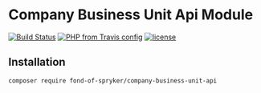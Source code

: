 # Company Business Unit Api Module
[![Build Status](https://travis-ci.org/fond-of/spryker-company-business-unit-api.svg?branch=master)](https://travis-ci.org/fond-of/spryker-company-business-unit-api)
[![PHP from Travis config](https://img.shields.io/travis/php-v/fond-of/spryker-company-business-unit-api.svg)](https://php.net/)
[![license](https://img.shields.io/github/license/fond-of/spryker-company-business-unit-api.svg)](https://packagist.org/packages/fond-of-spryker/company-business-unit-api)

## Installation

```
composer require fond-of-spryker/company-business-unit-api
```
